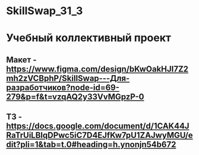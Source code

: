 # SkillSwap_31_3
# Учебный коллективный проект
## Макет - https://www.figma.com/design/bKwOakHJI7Z2mh2zVCBphP/SkillSwap---Для-разработчиков?node-id=69-279&p=f&t=vzqAQ2y33VvMGpzP-0
## ТЗ - https://docs.google.com/document/d/1CAK44JRaTrUiLBlqDPwc5iC7D4EJfKw7pU1ZAJwyMGU/edit?pli=1&tab=t.0#heading=h.ynonjn54b672


